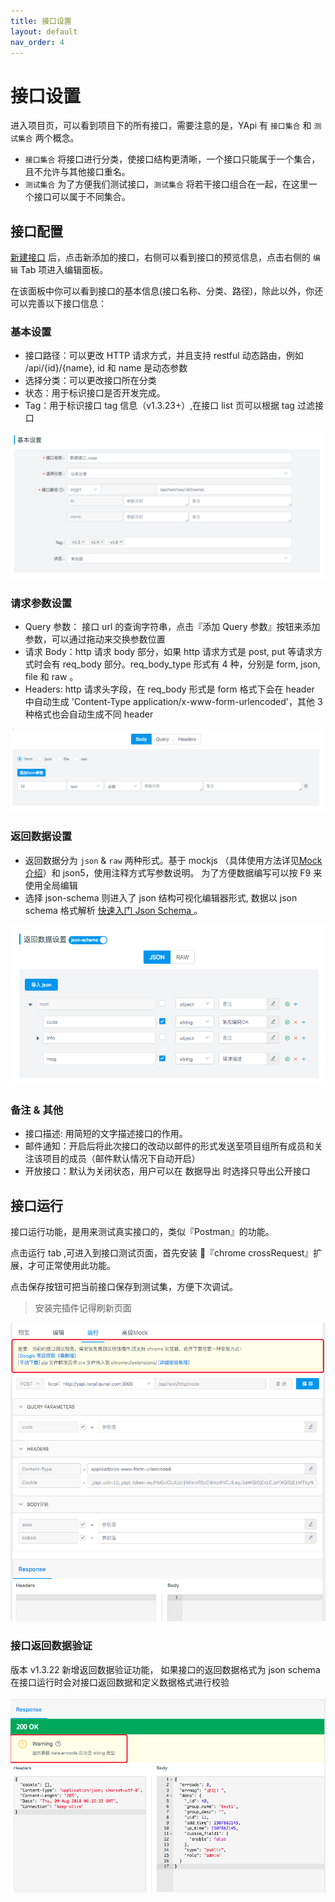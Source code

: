 ```yaml
---
title: 接口设置
layout: default
nav_order: 4
---
```


# 接口设置

进入项目页，可以看到项目下的所有接口，需要注意的是，YApi 有 `接口集合` 和 `测试集合` 两个概念。

- `接口集合` 将接口进行分类，使接口结构更清晰，一个接口只能属于一个集合，且不允许与其他接口重名。
- `测试集合` 为了方便我们测试接口，`测试集合` 将若干接口组合在一起，在这里一个接口可以属于不同集合。

## 接口配置

[新建接口](./quickstart.md#新建接口) 后，点击新添加的接口，右侧可以看到接口的预览信息，点击右侧的 `编辑` Tab 项进入编辑面板。

在该面板中你可以看到接口的基本信息(接口名称、分类、路径)，除此以外，你还可以完善以下接口信息：

### 基本设置

- 接口路径：可以更改 HTTP 请求方式，并且支持 restful 动态路由，例如 /api/{id}/{name}, id 和 name 是动态参数
- 选择分类：可以更改接口所在分类
- 状态：用于标识接口是否开发完成。
- Tag：用于标识接口 tag 信息（v1.3.23+）,在接口 list 页可以根据 tag 过滤接口

<img src="./images/baseSet.png" />

### 请求参数设置

- Query 参数： 接口 url 的查询字符串，点击『添加 Query 参数』按钮来添加参数，可以通过拖动来交换参数位置
- 请求 Body：http 请求 body 部分，如果 http 请求方式是 post, put 等请求方式时会有 req_body 部分。req_body_type 形式有 4 种，分别是 form, json, file 和 raw 。
- Headers: http 请求头字段，在 req_body 形式是 form 格式下会在 header 中自动生成 'Content-Type application/x-www-form-urlencoded'，其他 3 种格式也会自动生成不同 header

<img src="./images/requestSet.png" />

### 返回数据设置

- 返回数据分为 `json` & `raw` 两种形式。基于 mockjs （具体使用方法详见[Mock 介绍](./mock.md)）和 json5，使用注释方式写参数说明。 为了方便数据编写可以按 F9 来使用全局编辑
- 选择 json-schema 则进入了 json 结构可视化编辑器形式, 数据以 json schema 格式解析 <a  target="_blank" href="https://www.jianshu.com/p/8278eb2458c4?winzoom=1">快速入门 Json Schema </a>。

<img src="./images/jsonSchema.png" />

### 备注 & 其他

- 接口描述: 用简短的文字描述接口的作用。
- 邮件通知：开启后将此次接口的改动以邮件的形式发送至项目组所有成员和关注该项目的成员（邮件默认情况下自动开启）
- 开放接口：默认为关闭状态，用户可以在 数据导出 时选择只导出公开接口

## 接口运行

接口运行功能，是用来测试真实接口的，类似『Postman』的功能。

点击运行 tab ,可进入到接口测试页面，首先安装 『chrome crossRequest』扩展，才可正常使用此功能。

点击保存按钮可把当前接口保存到测试集，方便下次调试。

> 安装完插件记得刷新页面

<img src="./images/interface_run.png" height="50%"/>

### 接口返回数据验证

版本 v1.3.22 新增返回数据验证功能， 如果接口的返回数据格式为 json schema 在接口运行时会对接口返回数据和定义数据格式进行校验

<img src="./images/interface_run_valid.png"/>
